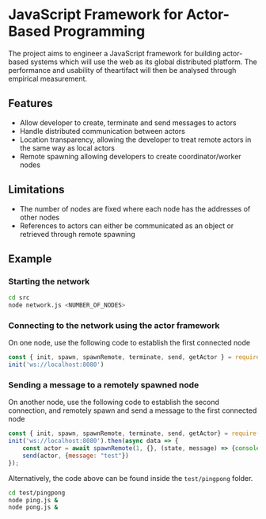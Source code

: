 # JavaScript Framework for Actor-Based Programming
The project aims to engineer a JavaScript framework for building actor-based systems which will  use  the  web  as  its  global  distributed  platform.   The  performance  and  usability  of  theartifact will then be analysed through empirical measurement.

## Features
* Allow developer to create, terminate and send messages to actors
* Handle distributed communication between actors
* Location transparency, allowing the developer to treat remote actors in the same way as local actors
* Remote spawning allowing developers to create coordinator/worker nodes

## Limitations
* The number of nodes are fixed where each node has the addresses of other nodes
* References to actors can either be communicated as an object or retrieved through remote spawning

## Example
### Starting the network
```bash
cd src
node network.js <NUMBER_OF_NODES>
```
### Connecting to the network using the actor framework
On one node, use the following code to establish the first connected node
```js
const { init, spawn, spawnRemote, terminate, send, getActor } = require('../../src/actors.js');
init('ws://localhost:8080')
```
### Sending a message to a remotely spawned node
On another node, use the following code to establish the second connection, and remotely spawn and send a message to the first connected node
```js
const { init, spawn, spawnRemote, terminate, send, getActor} = require('../../src/actors.js');
init('ws://localhost:8080').then(async data => {
    const actor = await spawnRemote(1, {}, (state, message) => {console.log(message.message)}, 5000)
    send(actor, {message: "test"})
});
```
Alternatively, the code above can be found inside the `test/pingpong` folder.
```bash
cd test/pingpong
node ping.js &
node pong.js &
```